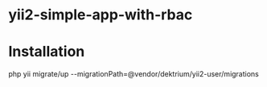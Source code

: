 # yii2-simple-app-with-rbac

# Installation
php yii migrate/up --migrationPath=@vendor/dektrium/yii2-user/migrations
